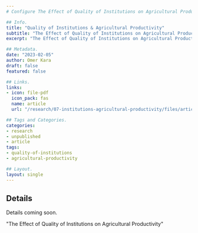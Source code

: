 ```yaml
---
# Configure The Effect of Quality of Institutions on Agricultural Productivity Page.

## Info.
title: "Quality of Institutions & Agricultural Productivity"
subtitle: "The Effect of Quality of Institutions on Agricultural Productivity"
excerpt: "The Effect of Quality of Institutions on Agricultural Productivity" ## Shown on the Research Main Page, but does not shown on the Research Page.

## Metadata.
date: "2023-02-05"
author: Omer Kara
draft: false
featured: false

## Links.
links:
- icon: file-pdf
  icon_pack: fas
  name: article
  url: "/research/07-institutions-agricultural-productivity/files/article.pdf"

## Tags and Categories.
categories:
- research
- unpublished
- article
tags:
- quality-of-institutions
- agricultural-productivity

## Layout.
layout: single
---
```




## Details
Details coming soon.

"The Effect of Quality of Institutions on Agricultural Productivity"
